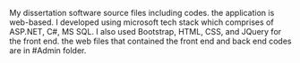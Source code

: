 My dissertation software source files including codes. the application is web-based. I developed using microsoft tech stack which comprises of ASP.NET, C#, MS SQL. I also used Bootstrap, HTML, CSS, and JQuery for the front end. the web files that contained the front end and back end codes are in #Admin folder.
